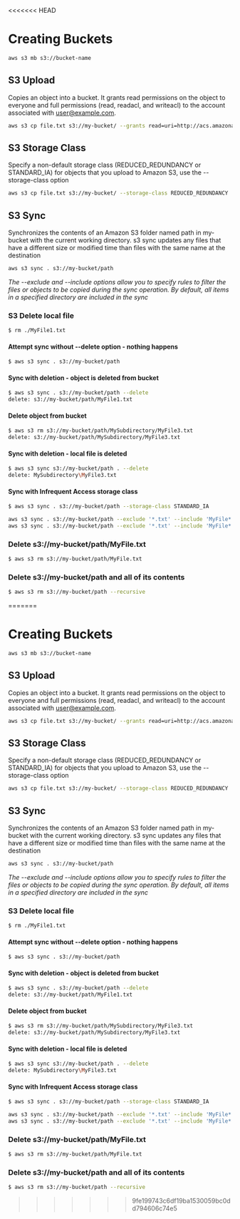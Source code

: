 <<<<<<< HEAD

# Creating Buckets
```sh
aws s3 mb s3://bucket-name
```

## S3 Upload
Copies an object into a bucket. It grants read permissions on the object to everyone and full permissions (read, readacl, and writeacl) to the account associated with user@example.com.
```sh
aws s3 cp file.txt s3://my-bucket/ --grants read=uri=http://acs.amazonaws.com/groups/global/AllUsers full=emailaddress=user@example.com
```

## S3 Storage Class
Specify a non-default storage class (REDUCED_REDUNDANCY or STANDARD_IA) for objects that you upload to Amazon S3, use the --storage-class option
```sh
aws s3 cp file.txt s3://my-bucket/ --storage-class REDUCED_REDUNDANCY
```

## S3 Sync
Synchronizes the contents of an Amazon S3 folder named path in my-bucket with the current working directory. s3 sync updates any files that have a different size or modified time than files with the same name at the destination
```sh
aws s3 sync . s3://my-bucket/path
```

_The --exclude and --include options allow you to specify rules to filter the files or objects to be copied during the sync operation. By default, all items in a specified directory are included in the sync_

### S3 Delete local file
```sh
$ rm ./MyFile1.txt
```

#### Attempt sync without --delete option - nothing happens
```sh
$ aws s3 sync . s3://my-bucket/path
```

#### Sync with deletion - object is deleted from bucket
```sh
$ aws s3 sync . s3://my-bucket/path --delete
delete: s3://my-bucket/path/MyFile1.txt
```

#### Delete object from bucket
```sh
$ aws s3 rm s3://my-bucket/path/MySubdirectory/MyFile3.txt
delete: s3://my-bucket/path/MySubdirectory/MyFile3.txt
```

#### Sync with deletion - local file is deleted
```sh
$ aws s3 sync s3://my-bucket/path . --delete
delete: MySubdirectory\MyFile3.txt
```

#### Sync with Infrequent Access storage class
```sh
$ aws s3 sync . s3://my-bucket/path --storage-class STANDARD_IA

aws s3 sync . s3://my-bucket/path --exclude '*.txt' --include 'MyFile*.txt'
aws s3 sync . s3://my-bucket/path --exclude '*.txt' --include 'MyFile*.txt'
```

### Delete s3://my-bucket/path/MyFile.txt
```sh
$ aws s3 rm s3://my-bucket/path/MyFile.txt
```

### Delete s3://my-bucket/path and all of its contents
```sh
$ aws s3 rm s3://my-bucket/path --recursive
```
=======

# Creating Buckets
```sh
aws s3 mb s3://bucket-name
```

## S3 Upload
Copies an object into a bucket. It grants read permissions on the object to everyone and full permissions (read, readacl, and writeacl) to the account associated with user@example.com.
```sh
aws s3 cp file.txt s3://my-bucket/ --grants read=uri=http://acs.amazonaws.com/groups/global/AllUsers full=emailaddress=user@example.com
```

## S3 Storage Class
Specify a non-default storage class (REDUCED_REDUNDANCY or STANDARD_IA) for objects that you upload to Amazon S3, use the --storage-class option
```sh
aws s3 cp file.txt s3://my-bucket/ --storage-class REDUCED_REDUNDANCY
```

## S3 Sync
Synchronizes the contents of an Amazon S3 folder named path in my-bucket with the current working directory. s3 sync updates any files that have a different size or modified time than files with the same name at the destination
```sh
aws s3 sync . s3://my-bucket/path
```

_The --exclude and --include options allow you to specify rules to filter the files or objects to be copied during the sync operation. By default, all items in a specified directory are included in the sync_

### S3 Delete local file
```sh
$ rm ./MyFile1.txt
```

#### Attempt sync without --delete option - nothing happens
```sh
$ aws s3 sync . s3://my-bucket/path
```

#### Sync with deletion - object is deleted from bucket
```sh
$ aws s3 sync . s3://my-bucket/path --delete
delete: s3://my-bucket/path/MyFile1.txt
```

#### Delete object from bucket
```sh
$ aws s3 rm s3://my-bucket/path/MySubdirectory/MyFile3.txt
delete: s3://my-bucket/path/MySubdirectory/MyFile3.txt
```

#### Sync with deletion - local file is deleted
```sh
$ aws s3 sync s3://my-bucket/path . --delete
delete: MySubdirectory\MyFile3.txt
```

#### Sync with Infrequent Access storage class
```sh
$ aws s3 sync . s3://my-bucket/path --storage-class STANDARD_IA

aws s3 sync . s3://my-bucket/path --exclude '*.txt' --include 'MyFile*.txt'
aws s3 sync . s3://my-bucket/path --exclude '*.txt' --include 'MyFile*.txt'
```

### Delete s3://my-bucket/path/MyFile.txt
```sh
$ aws s3 rm s3://my-bucket/path/MyFile.txt
```

### Delete s3://my-bucket/path and all of its contents
```sh
$ aws s3 rm s3://my-bucket/path --recursive
```
>>>>>>> 9fe199743c6df19ba1530059bc0dd794606c74e5
